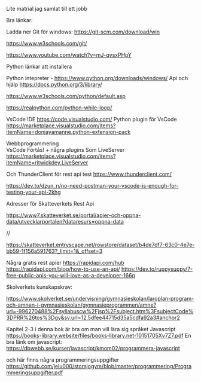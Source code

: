 Lite matrial jag samlat till ett jobb

Bra länkar:

Ladda ner Git för windows: https://git-scm.com/download/win

https://www.w3schools.com/git/

https://www.youtube.com/watch?v=mJ-qvsxPHpY



Python länkar att installera

Python intepreter - https://www.python.org/downloads/windows/
Api och hjälp
https://docs.python.org/3/library/  

https://www.w3schools.com/python/default.asp  

https://realpython.com/python-while-loop/

VsCode IDE   https://code.visualstudio.com/
Python plugin för VsCode https://marketplace.visualstudio.com/items?itemName=donjayamanne.python-extension-pack

Webbprogrammering  
VsCode Förtås! + några plugins Som LiveServer 
https://marketplace.visualstudio.com/items?itemName=ritwickdey.LiveServer

Och ThunderClient för rest api test
https://www.thunderclient.com/

https://dev.to/dzun_n/no-need-postman-your-vscode-is-enough-for-testing-your-api-2khg

Adresser för Skatteverkets Rest Api

https://www7.skatteverket.se/portal/apier-och-oppna-data/utvecklarportalen?dataresurs=oppna-data

//

https://skatteverket.entryscape.net/rowstore/dataset/b4de7df7-63c0-4e7e-bb59-1f156a591763?_limit=1&_offset=3


Några gratis rest apier
https://rapidapi.com/hub
https://rapidapi.com/blog/how-to-use-an-api/
https://dev.to/ruppysuppy/7-free-public-apis-you-will-love-as-a-developer-166p

Skolverkets kunskapskrav:

https://www.skolverket.se/undervisning/gymnasieskolan/laroplan-program-och-amnen-i-gymnasieskolan/gymnasieprogrammen/amne?url=-996270488%2Fsyllabuscw%2Fjsp%2Fsubject.htm%3FsubjectCode%3DPRR%26tos%3Dgy&sv.url=12.5dfee44715d35a5cdfa92a3#anchor2


Kapitel 2-3 i denna bok är bra om man vill lära sig språket Javascript https://books-library.website/files/books-library.net-10151705Xv7Z7.pdf
En bra länk om javascript: https://dbwebb.se/kurser/javascript/kmom02/programmera-javascript

och här finns några programmeringsuppgifter 
https://github.com/jelu000/storsjogym/blob/master/programmering/Programmeringsuppgifter.pdf
